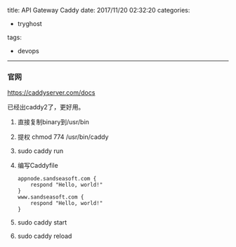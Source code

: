 title: API Gateway Caddy
date: 2017/11/20 02:32:20
categories:
 - tryghost

tags:
 - devops 



---

### 官网
https://caddyserver.com/docs



已经出caddy2了，更好用。

1. 直接复制binary到/usr/bin

2. 提权 chmod 774 /usr/bin/caddy

3. sudo caddy run 

4. 编写Caddyfile

   ```
   appnode.sandseasoft.com {
       respond "Hello, world!"
   }
   www.sandseasoft.com {
       respond "Hello, world!"
   }
   ```

5. sudo caddy start 

6. sudo caddy reload







